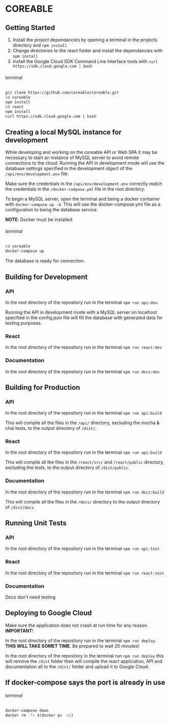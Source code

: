 # COREABLE

## Getting Started

1. Install the project dependancies by opening a terminal in the projects directory and `npm install`
2. Change directories to the react folder and install the dependancies with `npm install` 
3. Install the Google Cloud SDK Command Line Interface tools with `curl https://sdk.cloud.google.com | bash`

###### terminal 

```bash
git clone https://github.com/coreable/coreable.git
cd coreable
npm install
cd react
npm install
curl https://sdk.cloud.google.com | bash
```

## Creating a local MySQL instance for development

While developing and working on the coreable API or Web SPA it may be necessary to start an instance of MySQL server to avoid remote connections to the cloud. Running the API in development mode will use the database settings specified in the development object of the `/api/env/development.env` file.

Make sure the credentials in the `/api/env/development.env` correctly match the credentials in the `/docker-compose.yml` file in the root directory.

To begin a MySQL server, open the terminal and being a docker container with `docker-compose up -d`. This will use the docker-compose.yml file as a configuration to being the database service.

**NOTE**: Docker must be installed.

###### terminal

```bash
cd coreable
docker-compose up
```

The database is ready for connection.

## Building for Development

### API

In the root directory of the repository run in the terminal `npm run api:dev`. 

Running the API in development mode with a MySQL server on localhost specified in the config.json file will fill the database with generated data for testing purposes. 


### React

In the root directory of the repository run in the terminal `npm run react:dev`

### Documentation

In the root directory of the repository run in the terminal `npm run docz:dev`

## Building for Production

### API

In the root directory of the repository run in the terminal `npm run api:build`

This will compile all the files in the `/api/` directory, excluding the mocha & chai tests, to the output directory of `/dist/`. 

### React

In the root directory of the repository run in the terminal `npm run api:build`

This will compile all the files in the `/react/src/` and `/react/public` directory, excluding the tests, to the output directory of `/dist/public`. 

### Documentation

In the root directory of the repository run in the terminal `npm run docz:build`

This will compile all the files in the `/docs/` directory to the output directory of `/dist/docs`. 

## Running Unit Tests

### API

In the root directory of the repository run in the terminal `npm run api:test`

### React

In the root directory of the repository run in the terminal `npm run react:test`

### Documentation

Docz don't need testing

## Deploying to Google Cloud

Make sure the application does not crash at run time for any reason. **IMPORTANT**!

In the root directory of the repository run in the terminal `npm run deploy`. **THIS WILL TAKE SOMET TIME**. Be prepared to wait 20 minutes!

In the root directory of the repository in the terminal run `npm run deploy` this will remove the `/dist` folder then will compile the react application, API and documentation all to the `/dist/` folder and upload it to Google Cloud.


## If docker-compose says the port is already in use

###### terminal

```bash
docker-compose down
docker rm -fv $(docker ps -aq)
```